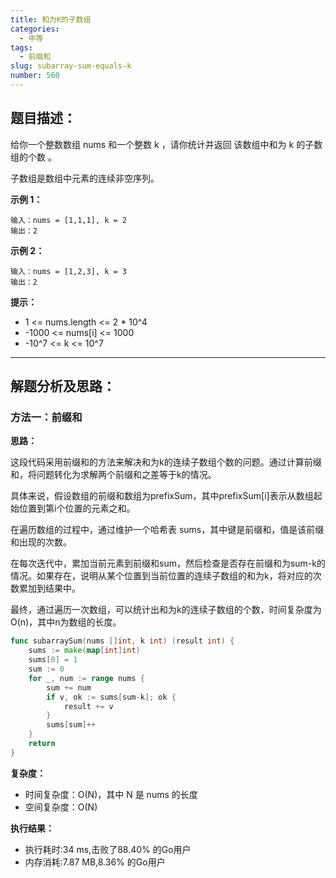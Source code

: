 ```yaml
---
title: 和为K的子数组
categories:
  - 中等
tags:
  - 前缀和
slug: subarray-sum-equals-k
number: 560
---
```


## 题目描述：

给你一个整数数组 nums 和一个整数 k ，请你统计并返回 该数组中和为 k 的子数组的个数 。

子数组是数组中元素的连续非空序列。


**示例 1：**
```
输入：nums = [1,1,1], k = 2
输出：2
```

**示例 2：**
```
输入：nums = [1,2,3], k = 3
输出：2
```


**提示：**
- 1 <= nums.length <= 2 * 10^4
- -1000 <= nums[i] <= 1000
- -10^7 <= k <= 10^7

---
## 解题分析及思路：


### 方法一：前缀和

**思路：**

这段代码采用前缀和的方法来解决和为k的连续子数组个数的问题。通过计算前缀和，将问题转化为求解两个前缀和之差等于k的情况。

具体来说，假设数组的前缀和数组为prefixSum，其中prefixSum[i]表示从数组起始位置到第i个位置的元素之和。

在遍历数组的过程中，通过维护一个哈希表 sums，其中键是前缀和，值是该前缀和出现的次数。

在每次迭代中，累加当前元素到前缀和sum，然后检查是否存在前缀和为sum-k的情况。如果存在，说明从某个位置到当前位置的连续子数组的和为k，将对应的次数累加到结果中。


最终，通过遍历一次数组，可以统计出和为k的连续子数组的个数，时间复杂度为O(n)，其中n为数组的长度。

```go
func subarraySum(nums []int, k int) (result int) {
	sums := make(map[int]int)
	sums[0] = 1
	sum := 0
	for _, num := range nums {
		sum += num
		if v, ok := sums[sum-k]; ok {
			result += v
		}
		sums[sum]++
	}
	return
}
```

**复杂度：**

- 时间复杂度：O(N)，其中 N 是 nums 的长度
- 空间复杂度：O(N)

**执行结果：**

- 执行耗时:34 ms,击败了88.40% 的Go用户
- 内存消耗:7.87 MB,8.36% 的Go用户
